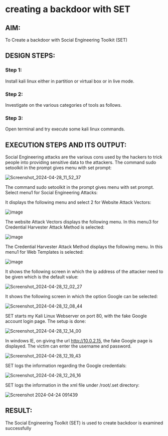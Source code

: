 # creating a backdoor with SET

## AIM:
To Create a backdoor with Social Engineering Toolkit (SET)

## DESIGN STEPS:
### Step 1:
Install kali linux either in partition or virtual box or in live mode.

### Step 2:
Investigate on the various categories of tools as follows.

### Step 3:
Open terminal and try execute some kali linux commands.

## EXECUTION STEPS AND ITS OUTPUT:
Social Engineering attacks are the various cons used by the hackers to trick people into providing sensitive data to the attackers. The command sudo setoolkit in the prompt gives menu with set prompt:

![Screenshot_2024-04-28_11_52_37](https://github.com/JananiSoundararajan/creating-a-backdoor-with-SET/assets/119477549/e67abd28-edff-40a1-973f-50e402357549)


The command sudo setoolkit in the prompt gives menu with set prompt. Select menu1 for Social Engineering Attacks:

It displays the following menu and select 2 for Website Attack Vectors:

![image](https://github.com/Yamunaasri/creating-a-backdoor-with-SET/assets/115707860/880a2bde-a9f3-452a-90f1-bdd2a2a9f572)

The website Attack Vectors displays the following menu. In this menu3 for Credential Harvester Attack Method is selected:

![image](https://github.com/Yamunaasri/creating-a-backdoor-with-SET/assets/115707860/8ed9bef6-f39f-4666-83d3-ea373ef49105)

The Credential Harvester Attack Method displays the following menu. In this menu1 for Web Templates is selected: 

![image](https://github.com/Yamunaasri/creating-a-backdoor-with-SET/assets/115707860/3c59ee6c-17fb-4fe6-a892-ca404e6f809c)

It shows the following screen in which the ip address of the attacker need to be given which is the default value:

![Screenshot_2024-04-28_12_02_27](https://github.com/JananiSoundararajan/creating-a-backdoor-with-SET/assets/119477549/aae80965-20fa-46fa-878d-f0f912e8dc2e)


It shows the following screen in which the option Google can be selected: 

![Screenshot_2024-04-28_12_08_44](https://github.com/JananiSoundararajan/creating-a-backdoor-with-SET/assets/119477549/77bf3ede-6f37-4abf-9e5c-5a0a20f71a38)


SET starts my Kali Linux Webserver on port 80, with the fake Google account login page. The setup is done: 

![Screenshot_2024-04-28_12_14_00](https://github.com/JananiSoundararajan/creating-a-backdoor-with-SET/assets/119477549/2b41ad0b-3065-490f-bc59-d5a641acb56f)


In windows IE, on giving the url http://10.0.2.15, the fake Google page is displayed. The victim can enter the username and password.

![Screenshot_2024-04-28_12_19_43](https://github.com/JananiSoundararajan/creating-a-backdoor-with-SET/assets/119477549/136422da-1e97-471c-9ff9-273da837ac37)


SET logs the information regarding the Google credentials: 

![Screenshot_2024-04-28_12_26_16](https://github.com/JananiSoundararajan/creating-a-backdoor-with-SET/assets/119477549/e822fdf9-0c18-488f-b36a-361a5a8cbab3)


SET logs the information in the xml file under /root/.set directory:

![Screenshot 2024-04-24 091439](https://github.com/Yamunaasri/creating-a-backdoor-with-SET/assets/115707860/d5cb5cc7-d79a-4a16-a3e9-2cf6bf9a03c5)

## RESULT:
The Social Engineering Toolkit (SET) is used to create backdoor is  examined successfully

